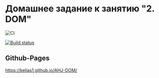 # Домашнее задание к занятию "2. DOM"

![CI](https://github.com/Kelias1/AHJ-DOM/actions/workflows/web.yml/badge.svg)

[![Build status](https://ci.appveyor.com/api/projects/status/5mlc9264ct3b9icb?svg=true)](https://ci.appveyor.com/project/Kelias1/ahj-dom)

## Github-Pages
https://kelias1.github.io/AHJ-DOM/

